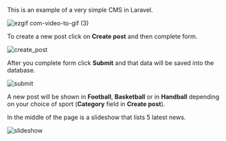 This is an example of a very simple CMS in Laravel.

![ezgif com-video-to-gif (3)](https://user-images.githubusercontent.com/52577252/62572333-c5d0a780-b893-11e9-8fa3-24274118a682.gif)

To create a new post click on **Create post** and then complete form. 

![create_post](https://user-images.githubusercontent.com/52577252/62572646-7ccd2300-b894-11e9-92fb-2325b0957508.png)

After you complete form click **Submit** and that data will be saved into the database.

![submit](https://user-images.githubusercontent.com/52577252/62572694-9d957880-b894-11e9-92fd-0fe86f7b30dc.png)

A new post will be shown in **Football**, **Basketball** or in **Handball** depending on your choice of sport (**Category** field in **Create post**).

In the middle of the page is a slideshow that lists 5 latest news.

![slideshow](https://user-images.githubusercontent.com/52577252/62572740-be5dce00-b894-11e9-931f-5ac25d48573e.png)
